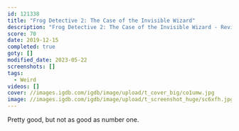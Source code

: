 ```yaml
---
id: 121338
title: "Frog Detective 2: The Case of the Invisible Wizard"
description: "Frog Detective 2: The Case of the Invisible Wizard - Review"
score: 70
date: 2019-12-15
completed: true
goty: []
modified_date: 2023-05-22
screenshots: []
tags:
  - Weird
videos: []
cover: //images.igdb.com/igdb/image/upload/t_cover_big/co1umw.jpg
image: //images.igdb.com/igdb/image/upload/t_screenshot_huge/sc6xfh.jpg
---
```

Pretty good, but not as good as number one.
